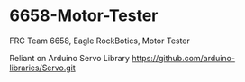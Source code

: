 # 6658-Motor-Tester
FRC Team 6658, Eagle RockBotics, Motor Tester

Reliant on Arduino Servo Library
https://github.com/arduino-libraries/Servo.git
